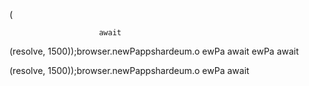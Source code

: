
                
(

                        

                        await

(resolve, 1500));browser.newPappshardeum.o
ewPa
                        await
ewPa
                        await

(resolve, 1500));browser.newPappshardeum.o
ewPa
                        await

